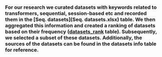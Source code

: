 ### For our research we curated datasets with keywords related to transformers, sequential, session-based etc and recorded them in the [Seq. datasets](Seq. datasets.xlsx) table. We then aggregated this information and created a ranking of datasets based on their frequency ([datasets_rank](datasets_rank.xlsx) table). Subsequently, we selected a subset of these datasets. Additionally, the sources of the datasets can be found in the datasets info table for reference.

